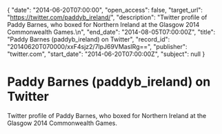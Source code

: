 {
  "date": "2014-06-20T07:00:00", 
  "open_access": false, 
  "target_url": "https://twitter.com/paddyb_ireland/", 
  "description": "Twitter profile of Paddy Barnes, who boxed for Northern Ireland at the Glasgow 2014 Commonwealth Games.\n", 
  "end_date": "2014-08-05T07:00:00Z", 
  "title": "Paddy Barnes (paddyb_ireland) on Twitter", 
  "record_id": "20140620T070000/xxF4sjz2/7lpJ69VMasIRg==", 
  "publisher": "twitter.com", 
  "start_date": "2014-06-20T07:00:00Z", 
  "subject": null
}

# Paddy Barnes (paddyb_ireland) on Twitter

Twitter profile of Paddy Barnes, who boxed for Northern Ireland at the Glasgow 2014 Commonwealth Games.
